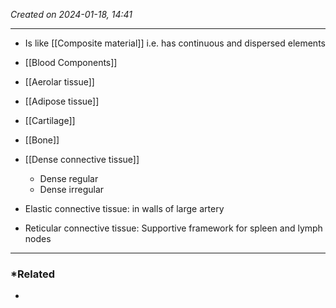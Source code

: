 *Created on 2024-01-18, 14:41* 

---
- Is like [[Composite material]] i.e. has continuous and dispersed elements

- [[Blood Components]]
- [[Aerolar tissue]]
- [[Adipose tissue]]
- [[Cartilage]]
- [[Bone]]
- [[Dense connective tissue]] 
	- Dense regular
	- Dense irregular
- Elastic connective tissue: in walls of large artery
- Reticular connective tissue: Supportive framework for spleen and lymph nodes

---
### *Related
- 